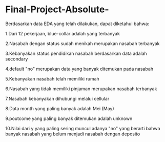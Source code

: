 # Final-Project-Absolute-
Berdasarkan data EDA yang telah dilakukan, dapat diketahui bahwa:

1.Dari 12 pekerjaan, blue-collar adalah yang terbanyak

2.Nasabah dengan status sudah menikah merupakan nasabah terbanyak

3.Kebanyakan status pendidikan nasabah berdasarkan data adalah secondary

4.default "no" merupakan data yang banyak ditemukan pada nasabah

5.Kebanyakan nasabah telah memiliki rumah

6.Nasabah yang tidak memiliki pinjaman merupakan nasabah terbanyak

7.Nasabah kebanyakan dihubungi melalui cellular

8.Data month yang paling banyak adalah Mei (May)

9.poutcome yang paling banyak ditemukan adalah unknown 

10.Nilai dari y yang paling sering muncul adanya "no" yang berarti bahwa banyak nasabah yang belum menjadi nasabah dengan deposito
